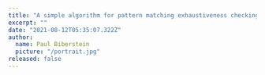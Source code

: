 ```yaml
---
title: "A simple algorithm for pattern matching exhaustiveness checking"
excerpt: ""
date: "2021-08-12T05:35:07.322Z"
author:
  name: Paul Biberstein
  picture: "/portrait.jpg"
released: false
---
```

